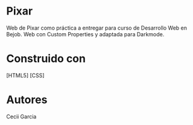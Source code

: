 # Pixar
 Web de Pixar como práctica a entregar para curso de Desarrollo Web en Bejob. Web con Custom Properties y adaptada para Darkmode.

 # Construido con
[HTML5]
[CSS]

# Autores
Cecii Garcia
